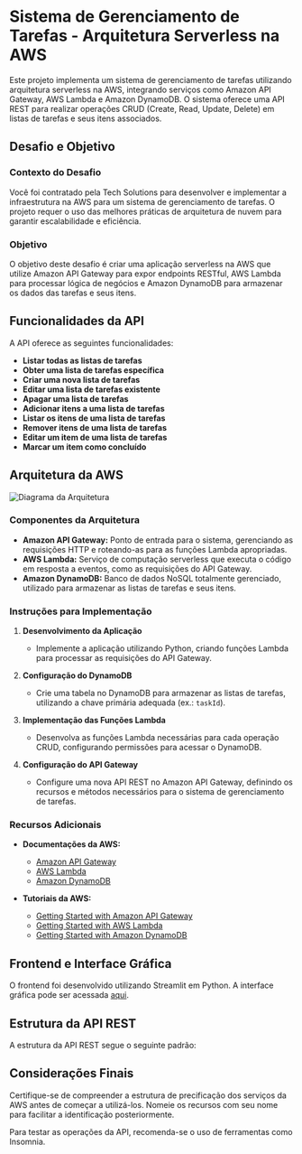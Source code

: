 # Sistema de Gerenciamento de Tarefas - Arquitetura Serverless na AWS

Este projeto implementa um sistema de gerenciamento de tarefas utilizando arquitetura serverless na AWS, integrando serviços como Amazon API Gateway, AWS Lambda e Amazon DynamoDB. O sistema oferece uma API REST para realizar operações CRUD (Create, Read, Update, Delete) em listas de tarefas e seus itens associados.

## Desafio e Objetivo

### Contexto do Desafio

Você foi contratado pela Tech Solutions para desenvolver e implementar a infraestrutura na AWS para um sistema de gerenciamento de tarefas. O projeto requer o uso das melhores práticas de arquitetura de nuvem para garantir escalabilidade e eficiência.

### Objetivo

O objetivo deste desafio é criar uma aplicação serverless na AWS que utilize Amazon API Gateway para expor endpoints RESTful, AWS Lambda para processar lógica de negócios e Amazon DynamoDB para armazenar os dados das tarefas e seus itens.

## Funcionalidades da API

A API oferece as seguintes funcionalidades:

- **Listar todas as listas de tarefas**
- **Obter uma lista de tarefas específica**
- **Criar uma nova lista de tarefas**
- **Editar uma lista de tarefas existente**
- **Apagar uma lista de tarefas**
- **Adicionar itens a uma lista de tarefas**
- **Listar os itens de uma lista de tarefas**
- **Remover itens de uma lista de tarefas**
- **Editar um item de uma lista de tarefas**
- **Marcar um item como concluído**

## Arquitetura da AWS

![Diagrama da Arquitetura]([https://url-da-sua-imagem-aws-architecture.png](https://github.com/LeonardoMBarca/to-do-lista-with-API-gateway-lambda-and-dynamodb/blob/main/images/Captura%20de%20tela%202024-06-13%20103805.png?raw=true))

### Componentes da Arquitetura

- **Amazon API Gateway:** Ponto de entrada para o sistema, gerenciando as requisições HTTP e roteando-as para as funções Lambda apropriadas.
- **AWS Lambda:** Serviço de computação serverless que executa o código em resposta a eventos, como as requisições do API Gateway.
- **Amazon DynamoDB:** Banco de dados NoSQL totalmente gerenciado, utilizado para armazenar as listas de tarefas e seus itens.

### Instruções para Implementação

1. **Desenvolvimento da Aplicação**
   - Implemente a aplicação utilizando Python, criando funções Lambda para processar as requisições do API Gateway.

2. **Configuração do DynamoDB**
   - Crie uma tabela no DynamoDB para armazenar as listas de tarefas, utilizando a chave primária adequada (ex.: `taskId`).

3. **Implementação das Funções Lambda**
   - Desenvolva as funções Lambda necessárias para cada operação CRUD, configurando permissões para acessar o DynamoDB.

4. **Configuração do API Gateway**
   - Configure uma nova API REST no Amazon API Gateway, definindo os recursos e métodos necessários para o sistema de gerenciamento de tarefas.

### Recursos Adicionais

- **Documentações da AWS:**
  - [Amazon API Gateway](https://docs.aws.amazon.com/apigateway/latest/developerguide/welcome.html)
  - [AWS Lambda](https://docs.aws.amazon.com/lambda/latest/dg/welcome.html)
  - [Amazon DynamoDB](https://docs.aws.amazon.com/amazondynamodb/latest/developerguide/Introduction.html)

- **Tutoriais da AWS:**
  - [Getting Started with Amazon API Gateway](https://docs.aws.amazon.com/apigateway/latest/developerguide/welcome.html)
  - [Getting Started with AWS Lambda](https://docs.aws.amazon.com/lambda/latest/dg/getting-started.html)
  - [Getting Started with Amazon DynamoDB](https://docs.aws.amazon.com/amazondynamodb/latest/developerguide/GettingStartedDynamoDB.html)

## Frontend e Interface Gráfica

O frontend foi desenvolvido utilizando Streamlit em Python. A interface gráfica pode ser acessada [aqui](https://to-do-lista-with-api-gateway-lambda-and-dynamodb-j79y5hsocwqtb.streamlit.app/).

## Estrutura da API REST

A estrutura da API REST segue o seguinte padrão:


## Considerações Finais

Certifique-se de compreender a estrutura de precificação dos serviços da AWS antes de começar a utilizá-los. Nomeie os recursos com seu nome para facilitar a identificação posteriormente.

Para testar as operações da API, recomenda-se o uso de ferramentas como Insomnia.
